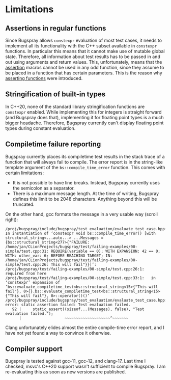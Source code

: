 # Limitations

## Assertions in regular functions

Since Bugspray allows `constexpr` evaluation of most test cases, it needs
to implement all its functionality with the C++ subset available in
`constexpr` functions. In particular this means that it cannot make use of
mutable global state. Therefore, all information about test results has to
be passed in and out using arguments and return values. This, unfortunately,
means that the [assertion](./assertions.md) macros cannot be used in any odd
function, since they assume to be placed in a function that has certain
parameters. This is the reason why
[asserting functions](./asserting-functions.md) were introduced.

## Stringification of built-in types

In C++20, none of the standard library stringification functions are
`constexpr` enabled. While implementing this for integers is straight
forward (and Bugspray does that), implementing it for floating point types
is a much bigger headache. Therefore, Bugspray currently can't display
floating point types during constant evaluation.

## Compiletime failure reporting

Bugspray currently places its compiletime test results in the stack trace
of a function that will always fail to compile. The error report is in
the string-like template argument of the `bs::compile_time_error` function.
This comes with certain limitations:

- It is not possible to have line breaks. Instead, Bugspray currently uses
  the semicolon as a separator.
- There is a maximum message length. At the time of writing, Bugspray
  defines this limit to be 2048 characters. Anything beyond this will be
  truncated.

On the other hand, gcc formats the message in a very usable way (scroll right):

```
/proj/bugspray/include/bugspray/test_evaluation/evaluate_test_case.hpp: In instantiation of ‘constexpr void bs::compile_time_error() [with structural_string<...auto...> ...Messages = {bs::structural_string<277>{"FAILURE: /home/jan/CLionProjects/bugspray/test/failing-examples/00-simple/test.cpp:31: REQUIRE(variable == 0); WITH EXPANSION: 42 == 0; WITH: other_var: 6; BEFORE REACHING TARGET; IN: /home/jan/CLionProjects/bugspray/test/failing-examples/00-simple/test.cpp:26: This will fail"}}]’:
/proj/bugspray/test/failing-examples/00-simple/test.cpp:26:1:   required from here
/proj/bugspray/test/failing-examples/00-simple/test.cpp:33:1:   in ‘constexpr’ expansion of ‘bs::evaluate_compiletime_test<bs::structural_string<15>{"This will fail"}, 0>{}.bs::evaluate_compiletime_test<bs::structural_string<15>{"This will fail"}, 0>::operator()()’
/proj/bugspray/include/bugspray/test_evaluation/evaluate_test_case.hpp:92:39: error: static assertion failed: Test evaluation failed.
   92 |     static_assert((sizeof...(Messages), false), "Test evaluation failed.");
      |                   ~~~~~~~~~~~~~~~~~~~~^~~~~~~~
```

Clang unfortunately elides almost the entire compile-time error report, and
I have not yet found a way to convince it otherwise.

## Compiler support

Bugspray is tested against gcc-11, gcc-12, and clang-17. Last time I checked,
msvc's C++20 support wasn't sufficient to compile Bugspray. I am re-evaluating
this as soon as new versions are published.